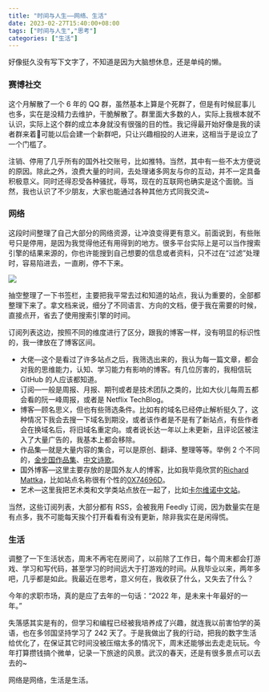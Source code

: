 ```yaml
---
title: "时间与人生——网络、生活"
date: 2023-02-27T15:40:00+08:00
tags: ["时间与人生","思考"]
categories: ["生活"]
---
```


好像挺久没有写下文字了，不知道是因为大脑想休息，还是单纯的懒。

### 赛博社交

这个月解散了一个 6 年的 QQ 群，虽然基本上算是个死群了，但是有时候屁事儿也多，实在是没精力去维护，干脆解散了。群里面大多数的人，实际上我根本就不认识，实际上这个群的成立本身就没有很强的目的性。我记得最开始好像是我的读者群来着🤔可能以后会建一个新群吧，只让兴趣相投的人进来，这相当于是设立了一个门槛了。

注销、停用了几乎所有的国外社交账号，比如推特。当然，其中有一些不太方便说的原因。除此之外，浪费大量的时间，去处理诸多网友与你的互动，并不一定具备积极意义。同时还得忍受各种骚扰，辱骂，现在的互联网也确实是这个面貌。当然，我也认识了不少朋友，大家也能通过各种其他方式同我交流~

### 网络

这段时间整理了自己大部分的网络资源，让冲浪变得更有意义。前面说到，有些账号只是停用，是因为我觉得他还有用得到的地方。很多平台实际上是可以当作搜索引擎的结果来源的，你也许能搜到自己想要的信息或者资料，只不过在“过滤”处理时，容易陷进去，一直刷，停不下来。

![](/images/articles/2023/network-life/001.png)

抽空整理了一下书签栏，主要把我平常去过和知道的站点，我认为重要的，全部都整理下来了。拿文档来说，细分了不同语言、方向的文档，便于我在需要的时候，直接点开，省去了使用搜索引擎的时间。

订阅列表这边，按照不同的维度进行了区分，跟我的博客一样，没有明显的标识性的，我一律放在了博客区间。

- 大佬—这个是看过了许多站点之后，我筛选出来的，我认为每一篇文章，都会对我的思维能力，认知、学习能力有影响的博客。有几位厉害的，我相信玩 GitHub 的人应该都知道。
- 订阅—一般是周报、月报、期刊或者是技术团队之类的，比如大伙儿每周五都会看的阮一峰周报，或者是 Netflix TechBlog。
- 博客—顾名思义，但也有些筛选条件。比如有的域名已经停止解析挺久了，这种情况下我会去搜一下域名到期没，或者该作者是不是有了新站点，有些作者会在换域名后，将旧域名重定向。或者说长达一年以上未更新，且评论区被注入了大量广告的，我基本上都会移除。
- 作品集—就是大量内容的集合，可以是原创、翻译、整理等等。举例 2 个不同的，[金步国作品集](http://www.jinbuguo.com/)、[中文诗歌](https://shici.store/huajianji/)。
- 国外博客—这里主要存放的是国外友人的博客，比如我毕竟欣赏的[Richard Mattka](https://richardmattka.com/)，比如站点名称很有个性的[0X74696D](https://blog.0x74696d.com/)。
- 艺术—这里我把艺术类和文学类站点放在一起了，比如[卡尔维诺中文站](https://www.ruanyifeng.com/calvino/)。

当然，这些订阅列表，大部分都有 RSS，会被我用 Feedly 订阅，因为数量实在是有点多，我不可能每天挨个打开看看有没有更新，除非我实在是闲得慌。

### 生活

调整了一下生活状态，周末不再宅在房间了，以前除了工作日，每个周末都会打游戏、学习和写代码，甚至学习的时间远大于打游戏的时间。从我毕业以来，两年多吧，几乎都是如此。我最近在思考，意义何在，我收获了什么，又失去了什么？

今年的求职市场，真的是应了去年的一句话：“2022 年，是未来十年最好的一年。”

失落感其实是有的，但学习和编程已经被我培养成了兴趣，就连我以前害怕学的英语，也在多邻国坚持学习了 242 天了。于是我做出了我的行动，把我的数字生活给优化了，在保证其它时间没被压缩太多的情况下，周末还能够出去走走玩玩。今年打算攒钱搞个微单，记录一下旅途的风景。武汉的春天，还是有很多景点可以去去的~

网络是网络，生活是生活。
